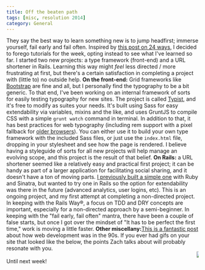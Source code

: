 ```yaml
---
title: Off the beaten path
tags: [misc, resolution 2014]
category: General
---
```


They say the best way to learn something new is to jump headfirst; immerse yourself, fail early and fail often. Inspired by [this post on 24 ways](http://24ways.org/2013/levelling-up/), I decided to forego tutorials for the week, opting instead to see what I've learned so far. I started two new projects: a type framework (front-end) and a URL shortener in Rails. Learning this way might *feel* less directed / more frustrating at first, but there's a certain satisfaction in completing a project with (little to) no outside help. **On the front-end:** Grid frameworks like [Bootstrap](https://getbootstrap.com) are fine and all, but I personally find the typography to be a bit generic. To that end, I've been working on an internal framework of sorts for easily testing typography for new sites. The project is called [Typist](https://github.com/dstrunk/typist), and it's free to modify as suites your needs. It's built using Sass for easy extendability via variables, mixins and the like, and uses GruntJS to compile CSS with a simple `grunt watch` command in terminal. In addition to that, it has best practices for web typography (including rem support with a pixel fallback for [older browsers](http://theie8countdown.com/)). You can either use it to build your own type framework with the included Sass files, or just use the `index.html` file, dropping in your stylesheet and see how the page is rendered. I believe having a styleguide of sorts for all new projects will help manage an evolving scope, and this project is the result of that belief. **On Rails:** a URL shortener seemed like a relatively easy and practical first project; it can be handy as part of a larger application for facilitating social sharing, and it doesn't have a ton of moving parts. [I previously built a simple one](https://github.com/dstrunk/shorthorse) with Ruby and Sinatra, but wanted to try one in Rails so the option for extendability was there in the future (advanced analytics, user logins, etc). This is an ongoing project, and my first attempt at completing a non-directed project. In keeping with the Rails Way®, a focus on TDD and DRY concepts are important, especially for a non-directed approach by a semi-beginner. In keeping with the "fail early, fail often" mantra, there have been a couple of false starts, but once I got over the mindset of "It has to be perfect the first time," work is moving a little faster. **Other miscellany:**[This is a fantastic post](http://zachholman.com/posts/only-90s-developers/) about how web development was in the 90s. If you ever had gifs on your site that looked like the below, the points Zach talks about will probably resonate with you. <marquee>![remember the 90s? animated quake gif.](http://res.cloudinary.com/dstrunk/image/upload/v1414083568/Avatars_Gaming_Quake_Animated_cdcmi8.gif)</marquee> Until next week!
